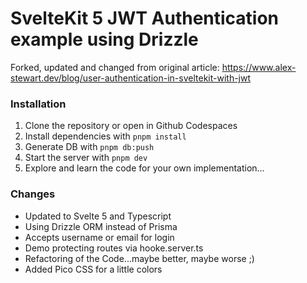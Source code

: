 # SvelteKit 5 JWT Authentication example using Drizzle

Forked, updated and changed from original article: https://www.alex-stewart.dev/blog/user-authentication-in-sveltekit-with-jwt

### Installation

1. Clone the repository or open in Github Codespaces
2. Install dependencies with `pnpm install`
3. Generate DB with `pnpm db:push`
4. Start the server with `pnpm dev`
5. Explore and learn the code for your own implementation...

### Changes
* Updated to Svelte 5 and Typescript
* Using Drizzle ORM instead of Prisma
* Accepts username or email for login
* Demo protecting routes via hooke.server.ts
* Refactoring of the Code...maybe better, maybe worse ;)
* Added Pico CSS for a little colors
